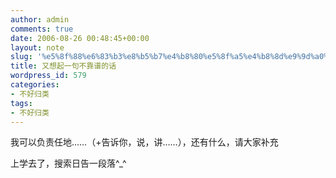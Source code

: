 ```yaml
---
author: admin
comments: true
date: 2006-08-26 00:48:45+00:00
layout: note
slug: '%e5%8f%88%e6%83%b3%e8%b5%b7%e4%b8%80%e5%8f%a5%e4%b8%8d%e9%9d%a0%e8%b0%b1%e7%9a%84%e8%af%9d'
title: 又想起一句不靠谱的话
wordpress_id: 579
categories:
- 不好归类
tags:
- 不好归类
---
```


我可以负责任地……（+告诉你，说，讲……），还有什么，请大家补充

上学去了，搜索日告一段落^_^

